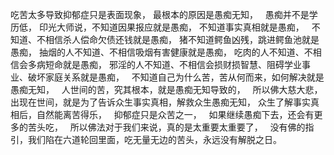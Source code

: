 吃苦太多导致抑郁症只是表面现象，
最根本的原因是愚痴无知，
&nbsp;
愚痴并不是学历低，
印光大师说，不知道因果报应就是愚痴，
不知道事实真相就是愚痴，
&nbsp;
不知道、不相信杀人偿命欠债还钱就是愚痴，
猪不知道鳄鱼凶残，跳进鳄鱼池就是愚痴，
抽烟的人不知道、不相信吸烟有害健康就是愚痴，
吃肉的人不知道、不相信会多病短命就是愚痴，
邪淫的人不知道、不相信会损财损智慧、阻碍学业事业、破坏家庭关系就是愚痴，
&nbsp;
不知道自己为什么苦，苦从何而来，如何解决就是愚痴无知，
&nbsp;
人世间的苦，究其根本，就是愚痴无知导致的，
&nbsp;
所以佛大慈大悲，出现在世间，就是为了告诉众生事实真相，解救众生愚痴无知，
众生了解事实真相后，自然能离苦得乐，
&nbsp;
抑郁症只是众苦之一，
&nbsp;
如果继续愚痴下去，还会有更多的苦头吃，
&nbsp;
所以佛法对于我们来说，真的是太重要太重要了，
&nbsp;
没有佛的指引，我们陷在六道轮回里面，吃无量无边的苦头，永远没有解脱之日。


